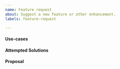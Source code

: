 ```yaml
---
name: Feature request
about: Suggest a new feature or other enhancement.
labels: feature-request

---
```


<!--
Hi there,

Thank you for opening an issue! Please note that we try to keep the this issue tracker reserved for
bug reports and feature requests related to the CrateDB provider.
-->


#### Use-cases
<!---
In order to properly evaluate a feature request, it is necessary to understand the use-cases for it.

Please describe below the _end goal_ you are trying to achieve that has led you to request this feature.

Please keep this section focused on the problem and not on the suggested solution. We'll get to that in a moment, below!
-->

#### Attempted Solutions
<!---
If you've already tried to solve the problem with existing features and found a limitation that prevented you from succeeding, please describe it below in as much detail as possible.

Ideally, this would include real configuration snippets that you tried, real Terraform command lines you ran, and what results you got in each case.

Please remove any sensitive information such as passwords before sharing configuration snippets and command lines.
-->

#### Proposal
<!---
If you have an idea for a way to address the problem via a change to this provider, please describe it below.

In this section, it's helpful to include specific examples of how what you are suggesting might look in configuration files, or on the command line, since that allows us to understand the full picture of what you are proposing.

If you don't know what you'd propose or are unsure of some details, don't worry! When we evaluate the feature request we'll be happy to help.
-->
